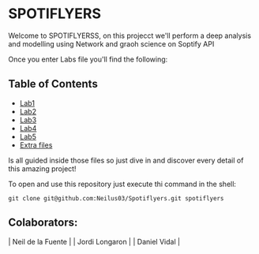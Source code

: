 # SPOTIFLYERS
Welcome to SPOTIFLYERSS, on this projecct we'll perform a deep analysis and modelling using Network and graoh science on Soptify API

Once you enter Labs file you'll find the following:
## Table of Contents

- [Lab1](https://github.com/Neilus03/Spotiflyers/tree/main/Labs/Lab1)
- [Lab2](https://github.com/Neilus03/Spotiflyers/tree/main/Labs/Lab2)
- [Lab3](https://github.com/Neilus03/Spotiflyers/tree/main/Labs/Lab3)
- [Lab4](https://github.com/Neilus03/Spotiflyers/tree/main/Labs/Lab4)
- [Lab5](https://github.com/Neilus03/Spotiflyers/tree/main/Labs/Lab5)
- [Extra files](https://github.com/Neilus03/Spotiflyers/tree/main/Labs/Extra%20files)


Is all guided inside those files so just dive in and discover every detail of this amazing project!

To open and use this repository just execute thi command in the shell:

```
git clone git@github.com:Neilus03/Spotiflyers.git spotiflyers
```

## Colaborators:

| Neil de la Fuente |
| Jordi Longaron |
| Daniel Vidal |

